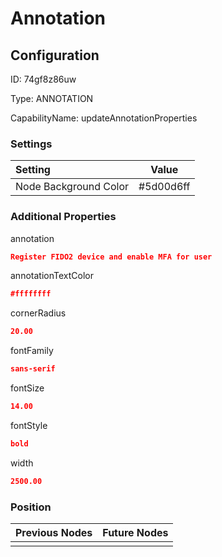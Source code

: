 # Annotation
## Configuration
ID:  74gf8z86uw

Type: ANNOTATION 

CapabilityName: updateAnnotationProperties

### Settings
| Setting | Value  |
| :------------------------ | ---------------------------------------- |
| Node Background Color | #5d00d6ff | 

 




### Additional Properties
annotation
 ```json 
Register FIDO2 device and enable MFA for user
```


annotationTextColor
 ```json 
#ffffffff
```


cornerRadius
 ```json 
20.00
```


fontFamily
 ```json 
sans-serif
```


fontSize
 ```json 
14.00
```


fontStyle
 ```json 
bold
```


width
 ```json 
2500.00
```




### Position
| Previous Nodes | Future Nodes |
| :------------- | ------------ |
|  |  |